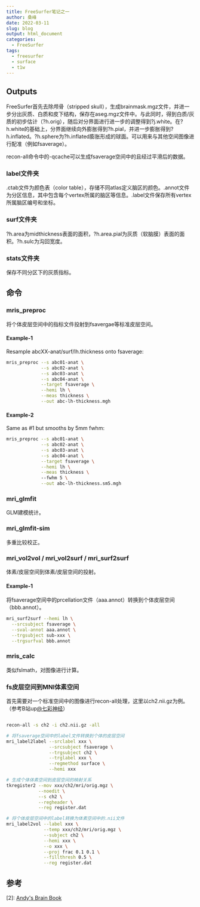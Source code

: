 ```yaml
---
title: FreeSurfer笔记之一
author: 桑峰
date: 2022-03-11
slug: blog
output: html_document
categories:
  - FreeSurfer
tags:
  - freesurfer
  - surface
  - t1w
---
```


## Outputs

FreeSurfer首先去除颅骨（stripped skull），生成brainmask.mgz文件，并进一步分出灰质、白质和皮下结构，保存在aseg.mgz文件中。与此同时，得到白质/灰质的初步估计（?h.orig），随后对分界面进行进一步的调整得到?j.white。在?h.white的基础上，分界面继续向外膨胀得到?h.pial，并进一步膨胀得到?h.inflated。?h.sphere为?h.inflated膨胀形成的球面。可以用来与其他空间图像进行配准（例如fsaverage）。


recon-all命令中的-qcache可以生成fsaverage空间中的且经过平滑后的数据。

### label文件夹

.ctab文件为颜色表（color table），存储不同atlas定义脑区的颜色。.annot文件为分区信息，其中包含每个vertex所属的脑区等信息。.label文件保存所有vertex所属脑区编号和坐标。

### surf文件夹
?h.area为midthickness表面的面积，?h.area.pial为灰质（软脑膜）表面的面积。?h.sulc为沟回宽度。

### stats文件夹

保存不同分区下的灰质指标。

## 命令

### mris_preproc

将个体皮层空间中的指标文件投射到fsavergae等标准皮层空间。


#### Example-1

Resample abcXX-anat/surf/lh.thickness onto fsaverage:

```bash
mris_preproc --s abc01-anat \
             --s abc02-anat \
             --s abc03-anat \
             --s abc04-anat \
             --target fsaverage \
             --hemi lh \
             --meas thickness \
             --out abc-lh-thickness.mgh
```

#### Example-2

Same as #1 but smooths by 5mm fwhm:

```bash
mris_preproc --s abc01-anat \
             --s abc02-anat \
             --s abc03-anat \
             --s abc04-anat \
             --target fsaverage \
             --hemi lh \
             --meas thickness \ 
             --fwhm 5 \
             --out abc-lh-thickness.sm5.mgh
```

### mri_glmfit

GLM建模统计。

### mri_glmfit-sim

多重比较校正。

### mri_vol2vol / mri_vol2surf / mri_surf2surf

体素/皮层空间到体素/皮层空间的投射。

#### Example-1

将fsaverage空间中的prcellation文件（aaa.annot）转换到个体皮层空间（bbb.annot）。

```bash
mri_surf2surf --hemi lh \
  --srcsubject fsaverage \
  --sval-annot aaa.annot \
  --trgsubject sub-xxx \
  --trgsurfval bbb.annot
```

### mris_calc

类似fslmath，对图像进行计算。


### fs皮层空间到MNI体素空间

首先需要对一个标准空间中的图像进行recon-all处理，这里以ch2.nii.gz为例。（参考B站up[\@七彩神经](https://space.bilibili.com/567290402/?spm_id_from=333.999.0.0)）

```bash

recon-all -s ch2 -i ch2.nii.gz -all

# 将fsaverage空间中的label文件转换到个体的皮层空间
mri_label2label --srclabel xxx \
                --srcsubject fsaverage \
                --trgsubject ch2 \
                --trglabel xxx \
                --regmethod surface \
                --hemi xxx

# 生成个体体素空间到皮层空间的映射关系
tkregister2 --mov xxx/ch2/mri/orig.mgz \
            --noedit \
            --s ch2 \
            --regheader \
            --reg register.dat

# 将个体皮层空间中的label转换为体素空间中的.nii文件
mri_label2vol --label xxx \
              --temp xxx/ch2/mri/orig.mgz \
              --subject ch2 \
              --hemi xxx \
              --o xxx \
              --proj frac 0.1 0.1 \
              --fillthresh 0.5 \
              --reg register.dat
```

## 参考

[1]: [FreeSurferWiki](https://surfer.nmr.mgh.harvard.edu/fswiki/FreeSurferWiki)

[2]: [Andy's Brain Book](https://andysbrainbook.readthedocs.io/en/latest/)
